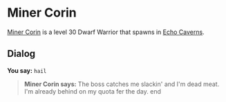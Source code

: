 # Miner Corin



[Miner Corin](/npc/153064) is a level 30 Dwarf Warrior that spawns in [Echo Caverns](/zone/153).



## Dialog

**You say:** `hail`



>**Miner Corin says:** The boss catches me slackin' and I'm dead meat.  I'm already behind on my quota fer the day.
end
